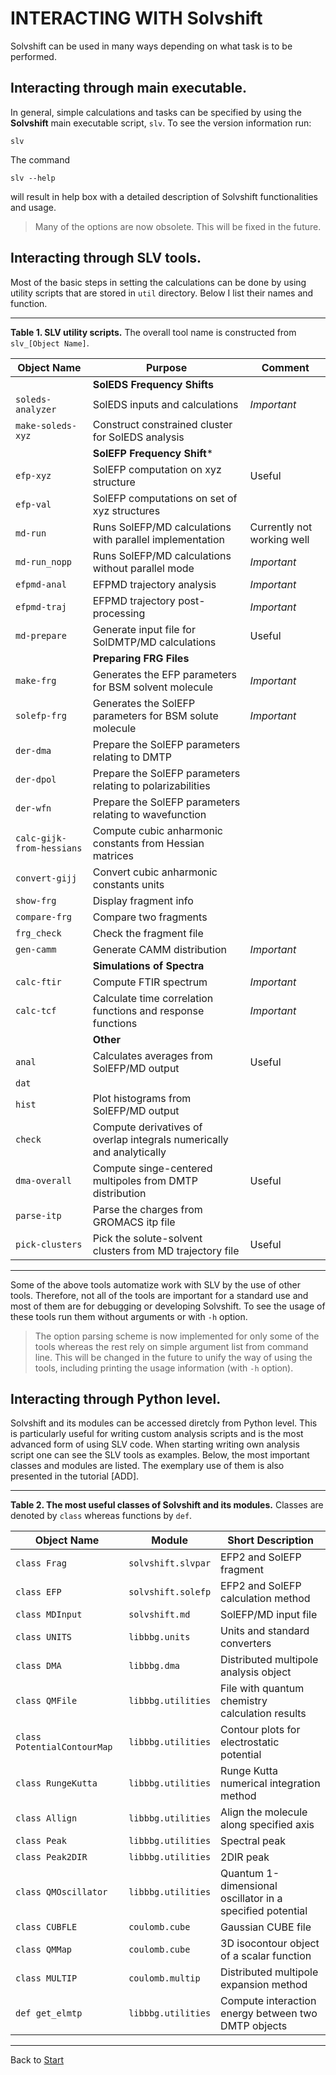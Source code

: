 INTERACTING WITH Solvshift
==========================

Solvshift can be used in many ways depending on what task is to be performed.


## Interacting through main executable.

In general, simple calculations and tasks can be specified by using the 
**Solvshift** main executable script, `slv`. 
To see the version information run:
```
slv
```
The command
```
slv --help
```
will result in help box with a detailed description of Solvshift functionalities and usage.
> Many of the options are now obsolete. This will be fixed in the future.

## Interacting through SLV tools.

Most of the basic steps in setting the calculations can be done by using utility scripts
that are stored in `util` directory. Below I list their names and function.

*******
**Table 1. SLV utility scripts.** The overall tool name is constructed from `slv_[Object Name]`.		

| Object Name                 | Purpose                                                     | Comment   |
| --------------------------- | ----------------------------------------------------------- | --------- |
|                             | **SolEDS Frequency Shifts**                                 |           |
|  `soleds-analyzer`          | SolEDS inputs and calculations                              | *Important* |
|  `make-soleds-xyz`          | Construct constrained cluster for SolEDS analysis           |           |
|                             | **SolEFP Frequency Shift***                                 |           |
|  `efp-xyz`                  | SolEFP computation on xyz structure                         | Useful    |
|  `efp-val`                  | SolEFP computations on set of xyz structures                |           |
|  `md-run`                   | Runs SolEFP/MD calculations with parallel implementation    | Currently not working well |
|  `md-run_nopp`              | Runs SolEFP/MD calculations without parallel mode           | *Important* |
|  `efpmd-anal`               | EFPMD trajectory analysis                                   | *Important* |
|  `efpmd-traj`               | EFPMD trajectory post-processing                            | *Important* |
|  `md-prepare`               | Generate input file for SolDMTP/MD calculations             | Useful    |
|                             | **Preparing FRG Files**                                     |           |
|  `make-frg`                 | Generates the EFP parameters for BSM solvent molecule       | *Important* |
|  `solefp-frg`               | Generates the SolEFP parameters for BSM solute molecule     | *Important* |
|  `der-dma`                  | Prepare the SolEFP parameters relating to DMTP              |           | 
|  `der-dpol`                 | Prepare the SolEFP parameters relating to polarizabilities  |           |
|  `der-wfn`                  | Prepare the SolEFP parameters relating to wavefunction      |           |
|  `calc-gijk-from-hessians`  | Compute cubic anharmonic constants from Hessian matrices    |           | 
|  `convert-gijj`             | Convert cubic anharmonic constants units                    |           |
|  `show-frg`                 | Display fragment info                                       |           |
|  `compare-frg`              | Compare two fragments                                       |           |
|  `frg_check`                | Check the fragment file                                     |           |
|  `gen-camm`                 | Generate CAMM distribution                                  | *Important* |
|                             | **Simulations of Spectra**                                  |           |
|  `calc-ftir`                | Compute FTIR spectrum                                       | *Important* |
|  `calc-tcf`                 | Calculate time correlation functions and response functions | *Important* |
|                             | **Other**                                                   |           |
|  `anal`                     | Calculates averages from SolEFP/MD output                   | Useful    |
|  `dat`                      | | |
|  `hist`                     | Plot histograms from SolEFP/MD output                       |           |
|  `check`                    | Compute derivatives of overlap integrals numerically and analytically | |
|  `dma-overall`              | Compute singe-centered multipoles from DMTP distribution    | Useful    |
|  `parse-itp`                | Parse the charges from GROMACS itp file                     |           |
|  `pick-clusters`            | Pick the solute-solvent clusters from MD trajectory file    | Useful    |

*******

Some of the above tools automatize work with SLV by the use of other tools. Therefore, not all 
of the tools are important for a standard use and most of them are for debugging or developing 
Solvshift. To see the usage of these tools run them without arguments or with `-h` option.
> The option parsing scheme is now implemented for only some of the tools whereas the rest
> rely on simple argument list from command line. This will be changed in the future to 
> unify the way of using the tools, including printing the usage information (with `-h` option).

## Interacting through Python level.

Solvshift and its modules can be accessed diretcly from Python level. 
This is particularly useful for writing custom analysis scripts and is the most 
advanced form of using SLV code. When starting writing own analysis script one can 
see the SLV tools as examples. Below, the most important classes and modules
are listed. The exemplary use of them is also presented in the tutorial [ADD].

*******
**Table 2. The most useful classes of Solvshift and its modules.** Classes are denoted by `class`
           whereas functions by `def`.

| Object Name                 | Module                                                      | Short Description   |
| --------------------------- | ----------------------------------------------------------- | --------- |
| `class Frag`                | `solvshift.slvpar` | EFP2 and SolEFP fragment |                        
| `class EFP`                 | `solvshift.solefp` | EFP2 and SolEFP calculation method |
| `class MDInput`             | `solvshift.md`     | SolEFP/MD input file | 
| `class UNITS`               | `libbbg.units`     | Units and standard converters | 
| `class DMA`                 | `libbbg.dma`       | Distributed multipole analysis object | 
| `class QMFile`              | `libbbg.utilities` | File with quantum chemistry calculation results |
| `class PotentialContourMap` | `libbbg.utilities` | Contour plots for electrostatic potential |
| `class RungeKutta`          | `libbbg.utilities` | Runge Kutta numerical integration method | 
| `class Allign`              | `libbbg.utilities` | Align the molecule along specified axis |
| `class Peak`                | `libbbg.utilities` | Spectral peak |
| `class Peak2DIR`            | `libbbg.utilities` | 2DIR peak |
| `class QMOscillator`        | `libbbg.utilities` | Quantum 1-dimensional oscillator in a specified potential |
| `class CUBFLE`              | `coulomb.cube`     | Gaussian CUBE file |
| `class QMMap`               | `coulomb.cube`     | 3D isocontour object of a scalar function                 |
| `class MULTIP`              | `coulomb.multip`   | Distributed multipole expansion method                    |
| `def get_elmtp`             | `libbbg.utilities` | Compute interaction energy between two DMTP objects |
*******

Back to [Start](https://github.com/globulion/slv/tree/master/doc/tutor/README.md)




[ToDo lists]: https://github.com/globulion/slv/projects/1
